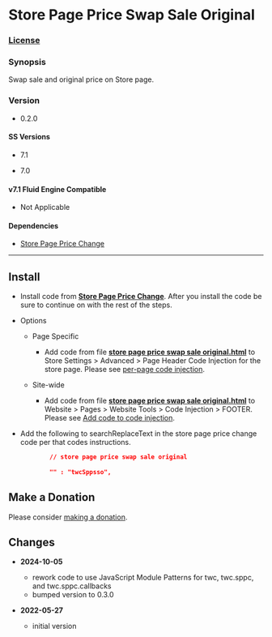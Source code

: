 # Store Page Price Swap Sale Original

### [License][1]

### Synopsis

Swap sale and original price on Store page.

### Version

  * 0.2.0

#### SS Versions

  * 7.1
  
  * 7.0

#### v7.1 Fluid Engine Compatible

  * Not Applicable

#### Dependencies

  * [Store Page Price Change][2]

---

## Install

* Install code from **[Store Page Price Change][3]**. After you install the code
  be sure to continue on with the rest of the steps.
  
* Options

  * Page Specific
  
    * Add code from file **[store page price swap sale original.html][4]** to
      Store Settings > Advanced > Page Header Code Injection for the store page.
      Please see [per-page code injection][5].
      
  * Site-wide
  
    * Add code from file **[store page price swap sale original.html][4]** to
      Website > Pages > Website Tools > Code Injection > FOOTER. Please see [Add
      code to code injection][6].
      
* Add the following to searchReplaceText in the store page price change code per
  that codes instructions.
  
  ```json
          // store page price swap sale original
          
          "" : "twcSppsso",
    ```

## Make a Donation

Please consider [making a donation][7].

## Changes

* **2024-10-05**

  * rework code to use JavaScript Module Patterns for twc, twc.sppc, and
    twc.sppc.callbacks
  * bumped version to 0.3.0
  
* **2022-05-27**

  * initial version

[1]: https://github.com/tomsWebConsulting/twcsl/blob/main/LICENSE.txt#L1
[2]: https://github.com/tomsWebConsulting/twcsl/tree/main/Store%20Page%20Price%20Change#store%20page%20price%20change
[3]: https://github.com/tomsWebConsulting/twcsl/tree/main/Store%20Page%20Price%20Change#store%20page%20price%20change#store-page-price-change
[4]: store%20page%20price%20swap%20sale%20original.html#L1
[5]: https://support.squarespace.com/hc/en-us/articles/205815908-Using-code-injection#toc-per-page-code-injection
[6]: https://support.squarespace.com/hc/en-us/articles/205815908-Using-code-injection#toc-add-code-to-code-injection
[7]: https://github.com/tomsWebConsulting/twcsl#make-a-donation

